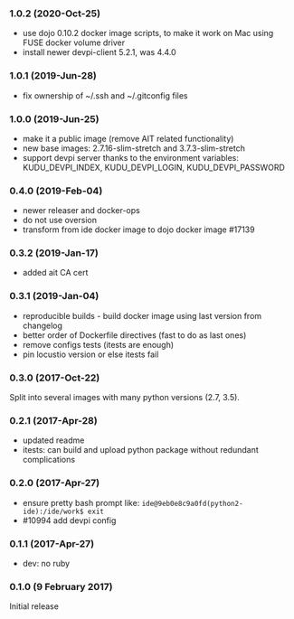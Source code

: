 ### 1.0.2 (2020-Oct-25)

* use dojo 0.10.2 docker image scripts, to make it work on Mac using FUSE docker volume driver
* install newer devpi-client 5.2.1, was 4.4.0

### 1.0.1 (2019-Jun-28)

* fix ownership of ~/.ssh and ~/.gitconfig files

### 1.0.0 (2019-Jun-25)

* make it a public image (remove AIT related functionality)
* new base images: 2.7.16-slim-stretch and 3.7.3-slim-stretch
* support devpi server thanks to the environment variables:
  KUDU_DEVPI_INDEX, KUDU_DEVPI_LOGIN, KUDU_DEVPI_PASSWORD

### 0.4.0 (2019-Feb-04)

* newer releaser and docker-ops
* do not use oversion
* transform from ide docker image to dojo docker image #17139

### 0.3.2 (2019-Jan-17)

* added ait CA cert

### 0.3.1 (2019-Jan-04)

* reproducible builds - build docker image using last version from changelog
* better order of Dockerfile directives (fast to do as last ones)
* remove configs tests (itests are enough)
* pin locustio version or else itests fail

### 0.3.0 (2017-Oct-22)

Split into several images with many python versions (2.7, 3.5).

### 0.2.1 (2017-Apr-28)

* updated readme
* itests: can build and upload python package without redundant complications

### 0.2.0 (2017-Apr-27)

* ensure pretty bash prompt like:
 `ide@9eb0e8c9a0fd(python2-ide):/ide/work$ exit`
* \#10994 add devpi config

### 0.1.1 (2017-Apr-27)

* dev: no ruby

### 0.1.0 (9 February 2017)

Initial release
